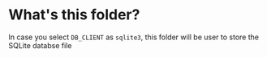 # What's this folder?
In case you select `DB_CLIENT` as `sqlite3`, this folder will be user to store the SQLite databse file
